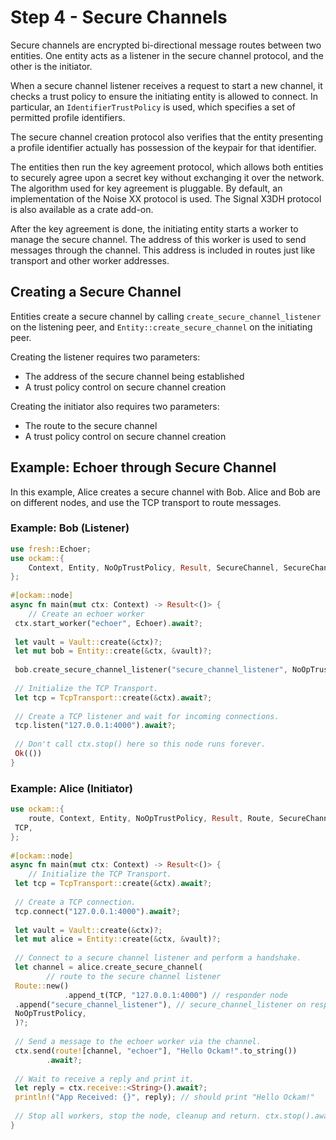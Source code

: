 # Step 4 - Secure Channels

Secure channels are encrypted bi-directional message routes between two
entities. One entity acts as a listener in the secure channel protocol, and the
other is the initiator.

When a secure channel listener receives a request to start a new channel, it
checks a trust policy to ensure the initiating entity is allowed to connect. In
particular, an `IdentifierTrustPolicy` is used, which specifies a set of
permitted profile identifiers.

The secure channel creation protocol also verifies that the entity presenting a
profile identifier actually has possession of the keypair for that identifier.

The entities then run the key agreement protocol, which allows both entities to
securely agree upon a secret key without exchanging it over the network. The
algorithm used for key agreement is pluggable. By default, an implementation of
the Noise XX protocol is used. The Signal X3DH protocol is also available as a
crate add-on.

After the key agreement is done, the initiating entity starts a worker to
manage the secure channel. The address of this worker is used to send messages
through the channel. This address is included in routes just like transport and
other worker addresses.


## Creating a Secure Channel

Entities create a secure channel by calling `create_secure_channel_listener` on
the listening peer, and `Entity::create_secure_channel` on the initiating peer.

Creating the listener requires two parameters:
- The address of the secure channel being established
- A trust policy control on secure channel creation

Creating the initiator also requires two parameters:
- The route to the secure channel
- A trust policy control on secure channel creation


## Example: Echoer through Secure Channel

In this example, Alice creates a secure channel with Bob. Alice and Bob are on
different nodes, and use the TCP transport to route messages.


### Example: Bob (Listener)

```rust
use fresh::Echoer;  
use ockam::{  
    Context, Entity, NoOpTrustPolicy, Result, SecureChannel, SecureChannels, TcpTransport, Vault,  
};  
  
#[ockam::node]  
async fn main(mut ctx: Context) -> Result<()> {  
    // Create an echoer worker  
 ctx.start_worker("echoer", Echoer).await?;  
  
 let vault = Vault::create(&ctx)?;  
 let mut bob = Entity::create(&ctx, &vault)?;  
  
 bob.create_secure_channel_listener("secure_channel_listener", NoOpTrustPolicy)?;  
  
 // Initialize the TCP Transport.  
 let tcp = TcpTransport::create(&ctx).await?;  
  
 // Create a TCP listener and wait for incoming connections.  
 tcp.listen("127.0.0.1:4000").await?;  
  
 // Don't call ctx.stop() here so this node runs forever.  
 Ok(())  
}

```

### Example: Alice (Initiator)

```rust
use ockam::{  
    route, Context, Entity, NoOpTrustPolicy, Result, Route, SecureChannels, TcpTransport, Vault,  
 TCP,  
};  
  
#[ockam::node]  
async fn main(mut ctx: Context) -> Result<()> {  
    // Initialize the TCP Transport.  
 let tcp = TcpTransport::create(&ctx).await?;  
  
 // Create a TCP connection.  
 tcp.connect("127.0.0.1:4000").await?;  
  
 let vault = Vault::create(&ctx)?;  
 let mut alice = Entity::create(&ctx, &vault)?;  
  
 // Connect to a secure channel listener and perform a handshake.  
 let channel = alice.create_secure_channel(  
        // route to the secure channel listener  
 Route::new()  
            .append_t(TCP, "127.0.0.1:4000") // responder node  
 .append("secure_channel_listener"), // secure_channel_listener on responder node,  
 NoOpTrustPolicy,  
 )?;  
  
 // Send a message to the echoer worker via the channel.  
 ctx.send(route![channel, "echoer"], "Hello Ockam!".to_string())  
        .await?;  
  
 // Wait to receive a reply and print it.  
 let reply = ctx.receive::<String>().await?;  
 println!("App Received: {}", reply); // should print "Hello Ockam!"  
  
 // Stop all workers, stop the node, cleanup and return. ctx.stop().await  
}
```

